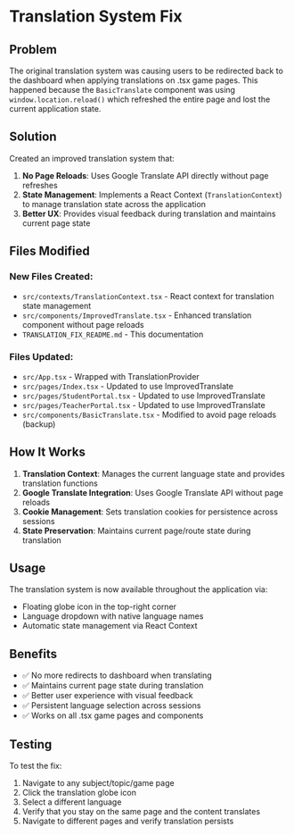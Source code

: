 # Translation System Fix

## Problem
The original translation system was causing users to be redirected back to the dashboard when applying translations on .tsx game pages. This happened because the `BasicTranslate` component was using `window.location.reload()` which refreshed the entire page and lost the current application state.

## Solution
Created an improved translation system that:

1. **No Page Reloads**: Uses Google Translate API directly without page refreshes
2. **State Management**: Implements a React Context (`TranslationContext`) to manage translation state across the application
3. **Better UX**: Provides visual feedback during translation and maintains current page state

## Files Modified

### New Files Created:
- `src/contexts/TranslationContext.tsx` - React context for translation state management
- `src/components/ImprovedTranslate.tsx` - Enhanced translation component without page reloads
- `TRANSLATION_FIX_README.md` - This documentation

### Files Updated:
- `src/App.tsx` - Wrapped with TranslationProvider
- `src/pages/Index.tsx` - Updated to use ImprovedTranslate
- `src/pages/StudentPortal.tsx` - Updated to use ImprovedTranslate  
- `src/pages/TeacherPortal.tsx` - Updated to use ImprovedTranslate
- `src/components/BasicTranslate.tsx` - Modified to avoid page reloads (backup)

## How It Works

1. **Translation Context**: Manages the current language state and provides translation functions
2. **Google Translate Integration**: Uses Google Translate API without page reloads
3. **Cookie Management**: Sets translation cookies for persistence across sessions
4. **State Preservation**: Maintains current page/route state during translation

## Usage

The translation system is now available throughout the application via:
- Floating globe icon in the top-right corner
- Language dropdown with native language names
- Automatic state management via React Context

## Benefits

- ✅ No more redirects to dashboard when translating
- ✅ Maintains current page state during translation
- ✅ Better user experience with visual feedback
- ✅ Persistent language selection across sessions
- ✅ Works on all .tsx game pages and components

## Testing

To test the fix:
1. Navigate to any subject/topic/game page
2. Click the translation globe icon
3. Select a different language
4. Verify that you stay on the same page and the content translates
5. Navigate to different pages and verify translation persists
